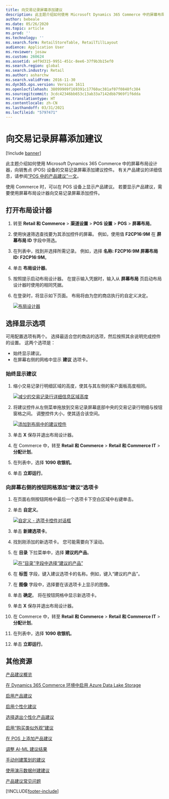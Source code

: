 ```yaml
---
title: 向交易记录屏幕添加建议
description: 此主题介绍如何使用 Microsoft Dynamics 365 Commerce 中的屏幕布局设计器，向销售点 (POS) 设备的交易记录屏幕添加建议控件。
author: bebeale
ms.date: 05/26/2020
ms.topic: article
ms.prod: ''
ms.technology: ''
ms.search.form: RetailStoreTable, RetailTillLayout
audience: Application User
ms.reviewer: josaw
ms.custom: 260624
ms.assetid: a4f9d315-9951-451c-8ee6-37f9b3b15ef0
ms.search.region: global
ms.search.industry: Retail
ms.author: asharchw
ms.search.validFrom: 2016-11-30
ms.dyn365.ops.version: Version 1611
ms.openlocfilehash: 38099909f169391c17760ac381af07f0848fc384
ms.sourcegitcommit: 3cdc42346bb653c13ab33a7142dbb7969f1f6dda
ms.translationtype: HT
ms.contentlocale: zh-CN
ms.lasthandoff: 03/31/2021
ms.locfileid: "5797471"
---
```

# <a name="add-recommendations-to-the-transaction-screen"></a>向交易记录屏幕添加建议

[!include [banner](includes/banner.md)]


此主题介绍如何使用 Microsoft Dynamics 365 Commerce 中的屏幕布局设计器，向销售点 (POS) 设备的交易记录屏幕添加建议控件。 有关产品建议的详细信息，请参阅[“POS 中的产品建议”一文](product.md)。


使用 Commerce 时，可以在 POS 设备上显示产品建议。 若要显示产品建议，需要使用屏幕布局设计器向交易记录屏幕添加控件。 

## <a name="open-layout-designer"></a>打开布局设计器

1. 转至 **Retail 和 Commerce** &gt; **渠道设置** &gt; **POS 设置** &gt; **POS** &gt; **屏幕布局**。
2. 使用快速筛选查找要为其添加控件的屏幕。 例如，使用值 **F2CP16:9M** 在 **屏幕布局 ID** 字段中筛选。
3. 在列表中，找到并选择所需记录。 例如，选择 **名称: F2CP16:9M 屏幕布局 ID: F2CP16:9M**。
4. 单击 **布局设计器**。
5. 按照提示启动布局设计器。 在提示输入凭据时，输入从 **屏幕布局** 页启动布局设计器时使用的相同凭据。
6. 在登录时，将显示如下页面。 布局将由为您的商店执行的自定义决定。


    [![布局设计器](./media/screenlayout-pic-1.png)](./media/screenlayout-pic-1.png)

## <a name="choose-a-display-option"></a>选择显示选项

可用配置选项有两个。 选择最适合您的商店的选项，然后按照其余说明完成控件的设置。 这两个选项是：

- 始终显示建议。
- 在屏幕右侧的网格中显示 **建议** 选项卡。

### <a name="make-recommendations-always-visible"></a>始终显示建议


1. 缩小交易记录行明细区域的高度，使其与其左侧的客户面板高度相同。


    [![减少的交易记录行详细信息区域高度](./media/screenlayout-pic-2.png)](./media/screenlayout-pic-2.png)

2. 将建议控件从左侧菜单拖放到交易记录屏幕底部中央的交易记录行明细与按钮窗格之间。 调整控件大小，使其适合该空间。

    [![添加到布局中的建议控件](./media/screenlayout-pic-3.png)](./media/screenlayout-pic-3.png)


3. 单击 **X** 保存并退出布局设计器。
4. 在 Commerce 中，转至 **Retail 和 Commerce** &gt; **Retail 和 Commerce IT** &gt; **分配计划**。
5. 在列表中，选择 **1090 收银机**。
6. 单击 **立即运行**。


### <a name="add-a-recommendations-tab-to-the-button-grid-on-the-right-side-of-the-screen"></a>向屏幕右侧的按钮网格添加“建议”选项卡

1. 在页面右侧按钮网格中最后一个选项卡下空白区域中右键单击。

2. 单击 **自定义**。

    [![自定义 - 选项卡控件对话框](./media/pic-5.png)](./media/pic-5.png)

3. 单击 **新建选项卡**。
4. 找到刚添加的新选项卡。 您可能需要向下滚动。
5. 在 **目录** 下拉菜单中，选择 **建议的产品**。

    [![在“目录”字段中选择“建议的产品”](./media/pic-6.png)](./media/pic-6.png)

6. 在 **标签** 字段，键入建议选项卡的名称。例如，键入“建议的产品”。
7. 在 **图像** 字段中，选择要在该选项卡上显示的图像。
8. 单击 **确定**。 将在按钮网格中显示新选项卡。
9. 单击 **X** 保存并退出布局设计器。
10. 在 Commerce 中，转至 **Retail 和 Commerce** &gt; **Retail 和 Commerce IT** &gt; **分配计划**。
11. 在列表中，选择 **1090 收银机**。
12. 单击 **立即运行**。

## <a name="additional-resources"></a>其他资源

[产品建议概览](product-recommendations.md)

[在 Dynamics 365 Commerce 环境中启用 Azure Data Lake Storage](enable-adls-environment.md)

[启用产品建议](enable-product-recommendations.md)

[启用个性化建议](personalized-recommendations.md)

[选择退出个性化产品建议](personalization-gdpr.md)

[启用“购买类似外观”建议](shop-similar-looks.md)

[在 POS 上添加产品建议](product.md)

[调整 AI-ML 建议结果](modify-product-recommendation-results.md)

[手动创建策划的建议](create-editorial-recommendation-lists.md)

[使用演示数据创建建议](product-recommendations-demo-data.md)

[产品建议常见问题](faq-recommendations.md)


[!INCLUDE[footer-include](../includes/footer-banner.md)]